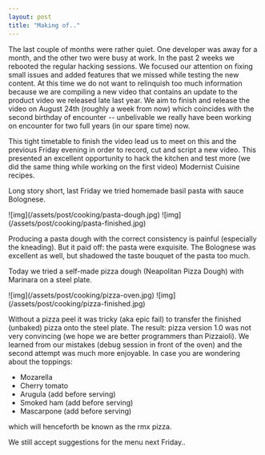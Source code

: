 ```yaml
---
layout: post
title: "Making of.."
---
```


The last couple of months were rather quiet. One developer was away for a
month, and the other two were busy at work. In the past 2 weeks we rebooted
the regular hacking sessions. We focused our attention on fixing small issues
and added features that we missed while testing the new content.
At this time we do not want to relinquish too much information because we are
compiling a new video that contains an update to the product video we released
late last year.
We aim to finish and release the video on August 24th (roughly a week from
now) which coincides with the second birthday of encounter -- unbelivable we
really have been working on encounter for two full years (in our spare time)
now.

This tight timetable to finish the video lead us to meet on this and the
previous Friday evening in order to record, cut and script a new video. This
presented an excellent opportunity to hack the kitchen and test more (we did
the same thing while working on the first video) Modernist Cuisine recipes.

Long story short, last Friday we tried homemade basil pasta with sauce
Bolognese.

<span class="center">
  <span class="shadow">
![img](/assets/post/cooking/pasta-dough.jpg)
  </span>
</span>
<span class="center">
  <span class="shadow">
![img](/assets/post/cooking/pasta-finished.jpg)
  </span>
</span>


Producing a pasta dough with the correct consistency is painful (especially
the kneading). But it paid off: the pasta were exquisite. The Bolognese was
excellent as well, but shadowed the taste bouquet of the pasta too much.


Today we tried a self-made pizza dough (Neapolitan Pizza Dough) with Marinara
on a steel plate.

<span class="center">
  <span class="shadow">
![img](/assets/post/cooking/pizza-oven.jpg)
  </span>
</span>
<span class="center">
  <span class="shadow">
![img](/assets/post/cooking/pizza-finished.jpg)
  </span>
</span>


Without a pizza peel it was tricky (aka epic fail) to transfer the finished
(unbaked) pizza onto the steel plate. The result: pizza version 1.0 was not
very convincing (we hope we are better programmers than Pizzaioli). We learned
from our mistakes (debug session in front of the oven) and the second attempt
was much more enjoyable. In case you are wondering about the toppings:

* Mozarella
* Cherry tomato
* Arugula (add before serving)
* Smoked ham (add before serving)
* Mascarpone (add before serving)

which will henceforth be known as the rmx pizza.

We still accept suggestions for the menu next Friday..
